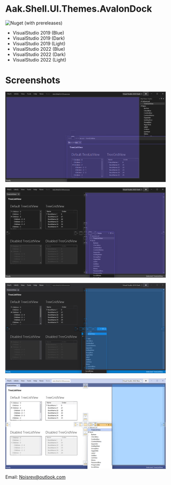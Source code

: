 # Aak.Shell.UI.Themes.AvalonDock

![Nuget (with prereleases)](https://img.shields.io/nuget/vpre/Aak.Shell.UI.Themes.AvalonDock)

- VisualStudio 2019 (Blue)
- VisualStudio 2019 (Dark)
- VisualStudio 2019 (Light)
- VisualStudio 2022 (Blue)
- VisualStudio 2022 (Dark)
- VisualStudio 2022 (Light)

# Screenshots
![Screenshot1](https://raw.githubusercontent.com/Noisrev/Aak.Shell.UI.Themes.AvalonDock/main/Screenshots/1.png)

![Screenshot2](https://raw.githubusercontent.com/Noisrev/Aak.Shell.UI.Themes.AvalonDock/main/Screenshots/2.png)

![Screenshot3](https://raw.githubusercontent.com/Noisrev/Aak.Shell.UI.Themes.AvalonDock/main/Screenshots/3.png)

![Screenshot4](https://raw.githubusercontent.com/Noisrev/Aak.Shell.UI.Themes.AvalonDock/main/Screenshots/4.png)


Email: Noisrev@outlook.com
